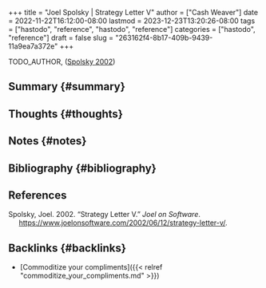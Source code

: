 +++
title = "Joel Spolsky | Strategy Letter V"
author = ["Cash Weaver"]
date = 2022-11-22T16:12:00-08:00
lastmod = 2023-12-23T13:20:26-08:00
tags = ["hastodo", "reference", "hastodo", "reference"]
categories = ["hastodo", "reference"]
draft = false
slug = "263162f4-8b17-409b-9439-11a9ea7a372e"
+++

TODO_AUTHOR, (<a href="#citeproc_bib_item_1">Spolsky 2002</a>)


## Summary {#summary}


## Thoughts {#thoughts}


## Notes {#notes}


## Bibliography {#bibliography}

## References

<style>.csl-entry{text-indent: -1.5em; margin-left: 1.5em;}</style><div class="csl-bib-body">
  <div class="csl-entry"><a id="citeproc_bib_item_1"></a>Spolsky, Joel. 2002. “Strategy Letter V.” <i>Joel on Software</i>. <a href="https://www.joelonsoftware.com/2002/06/12/strategy-letter-v/">https://www.joelonsoftware.com/2002/06/12/strategy-letter-v/</a>.</div>
</div>



## Backlinks {#backlinks}

-   [Commoditize your compliments]({{< relref "commoditize_your_compliments.md" >}})
